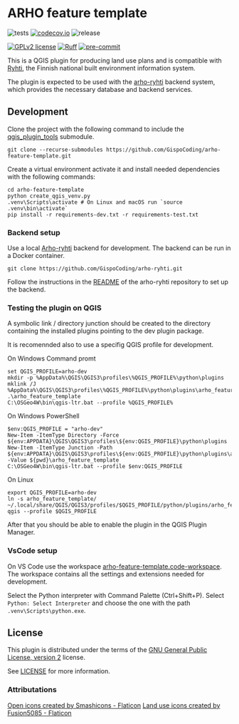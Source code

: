 # ARHO feature template
![tests](https://github.com/GispoCoding/arho-feature-template/workflows/Tests/badge.svg)
[![codecov.io](https://codecov.io/github/GispoCoding/arho-feature-template/coverage.svg?branch=main)](https://codecov.io/github/GispoCoding/arho-feature-template?branch=main)
![release](https://github.com/GispoCoding/arho-feature-template/workflows/Release/badge.svg)

[![GPLv2 license](https://img.shields.io/badge/License-GPLv2-blue.svg)](https://www.gnu.org/licenses/old-licenses/gpl-2.0.en.html)
[![Ruff](https://img.shields.io/endpoint?url=https://raw.githubusercontent.com/astral-sh/ruff/main/assets/badge/v2.json)](https://github.com/astral-sh/ruff)
[![pre-commit](https://img.shields.io/badge/pre--commit-enabled-brightgreen?logo=pre-commit&logoColor=white)](https://github.com/pre-commit/pre-commit)

This is a QGIS plugin for producing land use plans and is compatible with [Ryhti](https://ryhti.syke.fi/en/), the Finnish national built environment information system.

The plugin is expected to be used with the [arho-ryhti](https://github.com/GispoCoding/arho-ryhti) backend system, which provides the necessary database and backend services.

## Development

Clone the project with the following command to include the [qgis_plugin_tools](https://github.com/GispoCoding/qgis_plugin_tools) submodule.
```
git clone --recurse-submodules https://github.com/GispoCoding/arho-feature-template.git
```

Create a virtual environment activate it and install needed dependencies with the following commands:
```console
cd arho-feature-template
python create_qgis_venv.py
.venv\Scripts\activate # On Linux and macOS run `source .venv\bin\activate`
pip install -r requirements-dev.txt -r requirements-test.txt
```

### Backend setup

Use a local [Arho-ryhti](https://github.com/GispoCoding/arho-ryhti) backend for development. The backend can be run in a Docker container.
```
git clone https://github.com/GispoCoding/arho-ryhti.git
```
Follow the instructions in the [README](https://github.com/GispoCoding/arho-ryhti/blob/main/README.md) of the arho-ryhti repository to set up the backend.

### Testing the plugin on QGIS

A symbolic link / directory junction should be created to the directory containing the installed plugins pointing to the dev plugin package.

It is recomennded also to use a specifig QGIS profile for development.

On Windows Command promt
```console
set QGIS_PROFILE=arho-dev
mkdir -p %AppData%\QGIS\QGIS3\profiles\%QGIS_PROFILE%\python\plugins
mklink /J %AppData%\QGIS\QGIS3\profiles\%QGIS_PROFILE%\python\plugins\arho_feature_template .\arho_feature_template
C:\OSGeo4W\bin\qgis-ltr.bat --profile %QGIS_PROFILE%
```

On Windows PowerShell
```console
$env:QGIS_PROFILE = "arho-dev"
New-Item -ItemType Directory -Force ${env:APPDATA}\QGIS\QGIS3\profiles\${env:QGIS_PROFILE}\python\plugins
New-Item -ItemType Junction -Path ${env:APPDATA}\QGIS\QGIS3\profiles\${env:QGIS_PROFILE}\python\plugins\arho_feature_template -Value ${pwd}\arho_feature_template
C:\OSGeo4W\bin\qgis-ltr.bat --profile $env:QGIS_PROFILE
```

On Linux
```console
export QGIS_PROFILE=arho-dev
ln -s arho_feature_template/ ~/.local/share/QGIS/QGIS3/profiles/$QGIS_PROFILE/python/plugins/arho_feature_template
qgis --profile $QGIS_PROFILE
```

After that you should be able to enable the plugin in the QGIS Plugin Manager.

### VsCode setup

On VS Code use the workspace [arho-feature-template.code-workspace](arho-feature-template.code-workspace).
The workspace contains all the settings and extensions needed for development.

Select the Python interpreter with Command Palette (Ctrl+Shift+P). Select `Python: Select Interpreter` and choose
the one with the path `.venv\Scripts\python.exe`.

## License
This plugin is distributed under the terms of the [GNU General Public License, version 2](https://www.gnu.org/licenses/old-licenses/gpl-2.0.en.html) license.

See [LICENSE](LICENSE) for more information.

### Attributations
<a href="https://www.flaticon.com/free-icons/open" title="open icons">Open icons created by Smashicons - Flaticon</a>
<a href="https://www.flaticon.com/free-icons/land-use" title="land use icons">Land use icons created by Fusion5085 - Flaticon</a>
